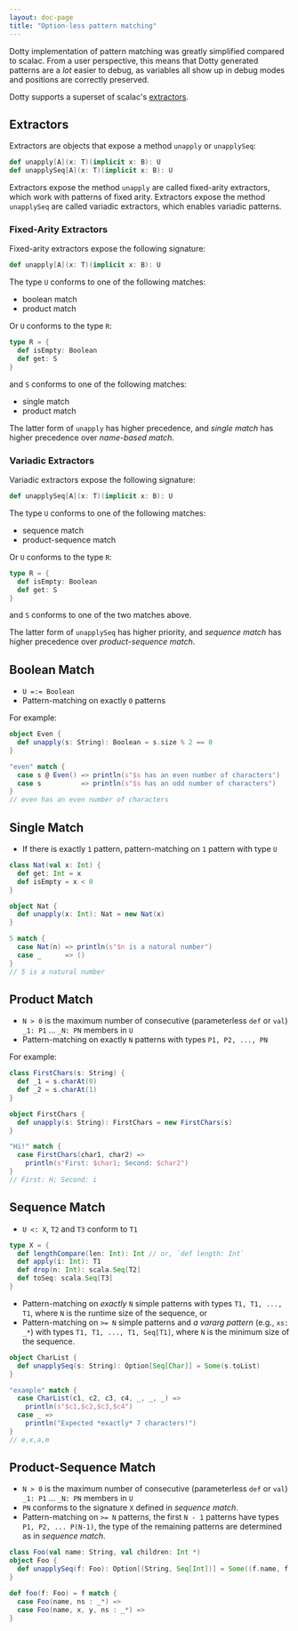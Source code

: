 ```yaml
---
layout: doc-page
title: "Option-less pattern matching"
---
```


Dotty implementation of pattern matching was greatly simplified compared to scalac. From a user perspective, this means that Dotty generated patterns are a *lot* easier to debug, as variables all show up in debug modes and positions are correctly preserved.

Dotty supports a superset of scalac's [extractors](https://www.scala-lang.org/files/archive/spec/2.13/08-pattern-matching.html#extractor-patterns).

## Extractors

Extractors are objects that expose a method `unapply` or `unapplySeq`:

```Scala
def unapply[A](x: T)(implicit x: B): U
def unapplySeq[A](x: T)(implicit x: B): U
```

Extractors expose the method `unapply` are called fixed-arity extractors, which
work with patterns of fixed arity. Extractors expose the method `unapplySeq` are
called variadic extractors, which enables variadic patterns.

### Fixed-Arity Extractors

Fixed-arity extractors expose the following signature:

```Scala
def unapply[A](x: T)(implicit x: B): U
```

The type `U` conforms to one of the following matches:

- boolean match
- product match

Or `U` conforms to the type `R`:

```Scala
type R = {
  def isEmpty: Boolean
  def get: S
}
```

and `S` conforms to one of the following matches:

- single match
- product match

The latter form of `unapply` has higher precedence, and _single match_ has higher
precedence over _name-based match_.

### Variadic Extractors

Variadic extractors expose the following signature:

```Scala
def unapplySeq[A](x: T)(implicit x: B): U
```

The type `U` conforms to one of the following matches:

- sequence match
- product-sequence match

Or `U` conforms to the type `R`:

```Scala
type R = {
  def isEmpty: Boolean
  def get: S
}
```

and `S` conforms to one of the two matches above.

The latter form of `unapplySeq` has higher priority, and _sequence match_ has higher
precedence over _product-sequence match_.

## Boolean Match

- `U =:= Boolean`
- Pattern-matching on exactly `0` patterns

For example:

<!-- To be kept in sync with tests/new/patmat-spec.scala -->

```scala
object Even {
  def unapply(s: String): Boolean = s.size % 2 == 0
}

"even" match {
  case s @ Even() => println(s"$s has an even number of characters")
  case s          => println(s"$s has an odd number of characters")
}
// even has an even number of characters
```

## Single Match

- If there is exactly `1` pattern, pattern-matching on `1` pattern with type `U`

<!-- To be kept in sync with tests/new/patmat-spec.scala -->

```scala
class Nat(val x: Int) {
  def get: Int = x
  def isEmpty = x < 0
}

object Nat {
  def unapply(x: Int): Nat = new Nat(x)
}

5 match {
  case Nat(n) => println(s"$n is a natural number")
  case _      => ()
}
// 5 is a natural number
```

## Product Match

- `N > 0` is the maximum number of consecutive (parameterless `def` or `val`) `_1: P1` ... `_N: PN` members in `U`
- Pattern-matching on exactly `N` patterns with types `P1, P2, ..., PN`

For example:

<!-- To be kept in sync with tests/new/patmat-spec.scala -->

```scala
class FirstChars(s: String) {
  def _1 = s.charAt(0)
  def _2 = s.charAt(1)
}

object FirstChars {
  def unapply(s: String): FirstChars = new FirstChars(s)
}

"Hi!" match {
  case FirstChars(char1, char2) =>
    println(s"First: $char1; Second: $char2")
}
// First: H; Second: i
```

## Sequence Match

- `U <: X`, `T2` and `T3` conform to `T1`

```Scala
type X = {
  def lengthCompare(len: Int): Int // or, `def length: Int`
  def apply(i: Int): T1
  def drop(n: Int): scala.Seq[T2]
  def toSeq: scala.Seq[T3]
}
```

- Pattern-matching on _exactly_ `N` simple patterns with types `T1, T1, ..., T1`, where `N` is the runtime size of the sequence, or
- Pattern-matching on `>= N` simple patterns and _a vararg pattern_ (e.g., `xs: _*`) with types `T1, T1, ..., T1, Seq[T1]`, where `N` is the minimum size of the sequence.

<!-- To be kept in sync with tests/new/patmat-spec.scala -->

```scala
object CharList {
  def unapplySeq(s: String): Option[Seq[Char]] = Some(s.toList)
}

"example" match {
  case CharList(c1, c2, c3, c4, _, _, _) =>
    println(s"$c1,$c2,$c3,$c4")
  case _ =>
    println("Expected *exactly* 7 characters!")
}
// e,x,a,m
```

## Product-Sequence Match

- `N > 0` is the maximum number of consecutive (parameterless `def` or `val`) `_1: P1` ... `_N: PN` members in `U`
- `PN` conforms to the signature `X` defined in _sequence match_.
- Pattern-matching on `>= N` patterns, the first `N - 1` patterns have types `P1, P2, ... P(N-1)`,
  the type of the remaining patterns are determined as in _sequence match_.

```Scala
class Foo(val name: String, val children: Int *)
object Foo {
  def unapplySeq(f: Foo): Option[(String, Seq[Int])] = Some((f.name, f.children))
}

def foo(f: Foo) = f match {
  case Foo(name, ns : _*) =>
  case Foo(name, x, y, ns : _*) =>
}
```

